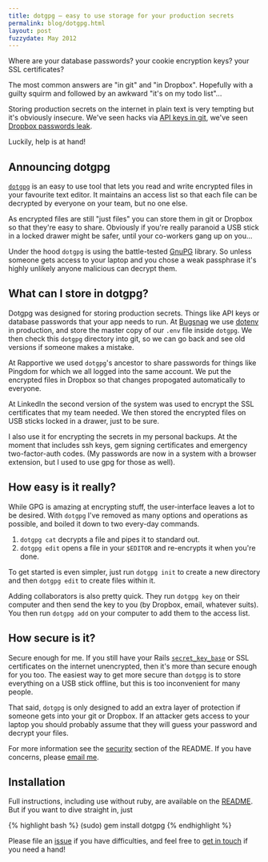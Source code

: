 ```yaml
---
title: dotgpg — easy to use storage for your production secrets
permalink: blog/dotgpg.html
layout: post
fuzzydate: May 2012
---
```


Where are your database passwords? your cookie encryption keys? your SSL certificates?

The most common answers are "in git" and "in Dropbox". Hopefully with a guilty
squirm and followed by an awkward "it's on my todo list"...

Storing production secrets on the internet in plain text is very tempting but it's obviously insecure. We've seen hacks via [API keys in git](http://open.bufferapp.com/buffer-has-been-hacked-here-is-whats-going-on/#update10), we've seen [Dropbox passwords leak](https://blog.dropbox.com/2012/07/security-update-new-features/).

Luckily, help is at hand!

Announcing dotgpg
-----------------

[`dotgpg`](https://github.com/ConradIrwin/dotgpg) is an easy to use tool that
lets you read and write encrypted files in your favourite text editor. It
maintains an access list so that each file can be decrypted by everyone on your
team, but no one else.

As encrypted files are still "just files" you can store them in git or Dropbox
so that they're easy to share. Obviously if you're really paranoid a USB stick
in a locked drawer might be safer, until your co-workers gang up on you...

Under the hood `dotgpg` is using the battle-tested [GnuPG](http://gnupg.org)
library. So unless someone gets access to your laptop and you chose a weak
passphrase it's highly unlikely anyone malicious can decrypt them.

What can I store in dotgpg?
---------------------------

Dotgpg was designed for storing production secrets. Things like API keys or
database passwords that your app needs to run. At [Bugsnag](https://bugsnag.com)
we use [dotenv](https://github.com/bkeepers/dotenv) in production, and store the
master copy of our `.env` file inside `dotgpg`. We then check this `dotgpg`
directory into git, so we can go back and see old versions if someone makes a
mistake.

At Rapportive we used `dotgpg`'s ancestor to share passwords for things like
Pingdom for which we all logged into the same account. We put the encrypted
files in Dropbox so that changes propogated automatically to everyone.

At LinkedIn the second version of the system was used to encrypt the SSL
certificates that my team needed. We then stored the encrypted files on USB
sticks locked in a drawer, just to be sure.

I also use it for encrypting the secrets in my personal backups. At the moment
that includes ssh keys, gem signing certificates and emergency two-factor-auth
codes. (My passwords are now in a system with a browser extension, but I used
to use gpg for those as well).


How easy is it really?
----------------------

While GPG is amazing at encrypting stuff, the user-interface leaves a lot to be
desired. With `dotgpg` I've removed as many options and operations as possible,
and boiled it down to two every-day commands.

1. `dotgpg cat` decrypts a file and pipes it to standard out.
1. `dotgpg edit` opens a file in your `$EDITOR` and re-encrypts it when you're done.

To get started is even simpler, just run `dotgpg init` to create a new
directory and then `dotgpg edit` to create files within it.

Adding collaborators is also pretty quick. They run `dotgpg key` on their
computer and then send the key to you (by Dropbox, email, whatever suits). You
then run `dotgpg add` on your computer to add them to the access list.

How secure is it?
-----------------

Secure enough for me. If you still have your Rails
[`secret_key_base`](http://edgeguides.rubyonrails.org/upgrading_ruby_on_rails.html#config-secrets-yml)
or SSL certificates on the internet unencrypted, then it's more than secure
enough for you too. The easiest way to get more secure than `dotgpg` is to
store everything on a USB stick offline, but this is too inconvenient for many
people.

That said, `dotgpg` is only designed to add an extra layer of protection if
someone gets into your git or Dropbox. If an attacker gets access to your
laptop you should probably assume that they will guess your password and
decrypt your files.

For more information see the [security](https://github.com/ConradIrwin/dotgpg#security) section of the README. If you have concerns, please [email me](mailto:me@cirw.in).

Installation
------------

Full instructions, including use without ruby, are available on the [README](https://github.com/ConradIrwin/dotgpg). But if you want to dive straight in, just

{% highlight bash %}
(sudo) gem install dotgpg
{% endhighlight %}

Please file an [issue](https://github.com/ConradIrwin/dotgpg) if you have difficulties, and feel free to [get in touch](https://twitter.com/ConradIrwin) if you need a hand!
